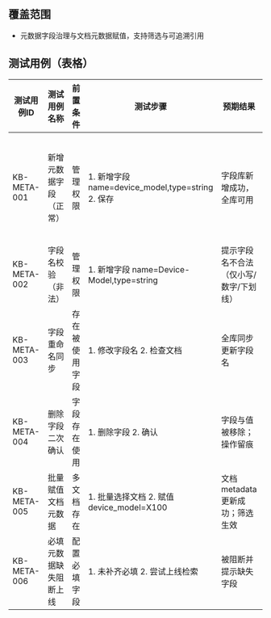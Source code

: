 ## 覆盖范围
- 元数据字段治理与文档元数据赋值，支持筛选与可追溯引用

## 测试用例（表格）

| 测试用例ID | 测试用例名称 | 前置条件 | 测试步骤 | 预期结果 | 实际结果 | 测试状态 |
|---|---|---|---|---|---|---|
| KB-META-001 | 新增元数据字段（正常） | 管理权限 | 1. 新增字段 name=device_model,type=string 2. 保存 | 字段库新增成功，全库可用 | 实际新增成功，页面提示“操作成功”。截图：docs/使用说明/images/元数据管理_1.png | 通过 |
| KB-META-002 | 字段名校验（非法） | 管理权限 | 1. 新增字段 name=Device-Model,type=string | 提示字段名不合法（仅小写/数字/下划线） | | |
| KB-META-003 | 字段重命名同步 | 存在被使用字段 | 1. 修改字段名 2. 检查文档 | 全库同步更新字段名 | | |
| KB-META-004 | 删除字段二次确认 | 字段存在使用 | 1. 删除字段 2. 确认 | 字段与值被移除；操作留痕 | | |
| KB-META-005 | 批量赋值文档元数据 | 多文档存在 | 1. 批量选择文档 2. 赋值 device_model=X100 | 文档 metadata 更新成功；筛选生效 | | |
| KB-META-006 | 必填元数据缺失阻断上线 | 配置必填字段 | 1. 未补齐必填 2. 尝试上线检索 | 被阻断并提示缺失字段 | | |

